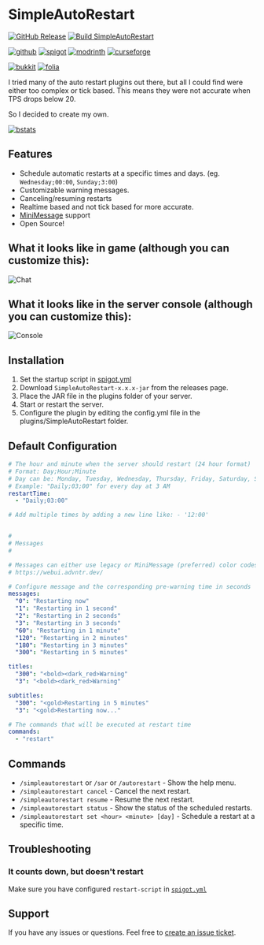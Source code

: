 # SimpleAutoRestart

[![GitHub Release](https://img.shields.io/github/v/release/teunjojo/SimpleAutoRestart?style=for-the-badge)](https://github.com/teunjojo/SimpleAutoRestart/releases)
[![Build SimpleAutoRestart](https://img.shields.io/github/actions/workflow/status/teunjojo/SimpleAutoRestart/maven.yml?label=dev%20build&style=for-the-badge)](https://github.com/teunjojo/SimpleAutoRestart/actions/workflows/maven.yml)

[![github](https://cdn.jsdelivr.net/npm/@intergrav/devins-badges@3/assets/cozy/available/github_vector.svg)](https://github.com/teunjojo/SimpleAutoRestart)
[![spigot](https://cdn.jsdelivr.net/npm/@intergrav/devins-badges@3/assets/cozy/supported/spigot_vector.svg)](https://www.spigotmc.org/resources/simpleautorestart.107932/)
[![modrinth](https://cdn.jsdelivr.net/npm/@intergrav/devins-badges@3/assets/cozy/available/modrinth_vector.svg)](https://modrinth.com/plugin/simpleautorestart)
[![curseforge](https://cdn.jsdelivr.net/npm/@intergrav/devins-badges@3/assets/cozy/available/curseforge_vector.svg)](https://www.curseforge.com/minecraft/bukkit-plugins/simpleautorestart)

[![bukkit](https://badges.penpow.dev/badges/supported/bukkit/compact.svg)](https://bukkit.org/)
[![folia](https://badges.penpow.dev/badges/unsupported/folia/compact.svg)](https://papermc.io/software/folia)

I tried many of the auto restart plugins out there, but all I could find were either too complex or tick based. This means they were not accurate when TPS drops below 20.

So I decided to create my own.

[![bstats](https://bstats.org/signatures/bukkit/simpleautorestart.svg)](https://bstats.org/plugin/bukkit/SimpleAutoRestart/17760)

## Features

- Schedule automatic restarts at a specific times and days. (eg. `Wednesday;00:00`, `Sunday;3:00`)
- Customizable warning messages.
- Canceling/resuming restarts
- Realtime based and not tick based for more accurate.
- [MiniMessage](https://docs.advntr.dev/minimessage/) support
- Open Source!

## What it looks like in game (although you can customize this):

![Chat](https://i.imgur.com/ZjQq3sq.png)

## What it looks like in the server console (although you can customize this):

![Console](https://i.imgur.com/Kshy5U5.png)

## Installation

1. Set the startup script in [spigot.yml](https://docs.papermc.io/paper/reference/spigot-configuration/#settings_restart_script)
2. Download `SimpleAutoRestart-x.x.x-jar` from the releases page.
3. Place the JAR file in the plugins folder of your server.
4. Start or restart the server.
5. Configure the plugin by editing the config.yml file in the plugins/SimpleAutoRestart folder.

## Default Configuration

```yml
# The hour and minute when the server should restart (24 hour format)
# Format: Day;Hour;Minute
# Day can be: Monday, Tuesday, Wednesday, Thursday, Friday, Saturday, Sunday, or Daily
# Example: "Daily;03;00" for every day at 3 AM
restartTime:
  - "Daily;03:00"

# Add multiple times by adding a new line like: - '12:00'


#
# Messages
#

# Messages can either use legacy or MiniMessage (preferred) color codes.
# https://webui.advntr.dev/

# Configure message and the corresponding pre-warning time in seconds
messages:
  "0": "Restarting now"
  "1": "Restarting in 1 second"
  "2": "Restarting in 2 seconds"
  "3": "Restarting in 3 seconds"
  "60": "Restarting in 1 minute"
  "120": "Restarting in 2 minutes"
  "180": "Restarting in 3 minutes"
  "300": "Restarting in 5 minutes"

titles:
  "300": "<bold><dark_red>Warning"
  "3": "<bold><dark_red>Warning"

subtitles:
  "300": "<gold>Restarting in 5 minutes"
  "3": "<gold>Restarting now..."

# The commands that will be executed at restart time
commands:
  - "restart"
```

## Commands

- `/simpleautorestart` or `/sar` or `/autorestart` - Show the help menu.
- `/simpleautorestart cancel` - Cancel the next restart.
- `/simpleautorestart resume` - Resume the next restart.
- `/simpleautorestart status` - Show the status of the scheduled restarts.
- `/simpleautorestart set <hour> <minute> [day]` - Schedule a restart at a specific time.

## Troubleshooting

### It counts down, but doesn't restart

Make sure you have configured `restart-script` in [`spigot.yml`](https://docs.papermc.io/paper/reference/spigot-configuration/#settings_restart_script)

## Support

If you have any issues or questions. Feel free to [create an issue ticket](https://github.com/teunjojo/SimpleAutoRestart/issues/new). 
